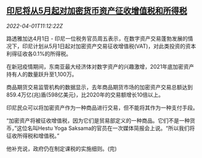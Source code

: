 <!--1648812664000-->
[印尼将从5月起对加密货币资产征收增值税和所得税](https://cn.reuters.com/article/indonesia-crypto-currencies-tax-0401-idCNKCS2LT3SC)
------

<div><i>2022-04-01T11:12:22Z</i></div><p>路透雅加达4月1日 - 印尼一位税务官员周五表示，在数字资产交易蓬勃发展的情况下，印尼计划从5月1日起对加密资产交易征收增值税(VAT)，对此类投资的资本利得征收各0.1%的所得税。</p><p>在新冠疫情期间，东南亚最大经济体对数字资产的兴趣激增，2021年底加密资产持有人的数量跃升至1,100万。</p><p>商品期货交易监管机构的数据显示，去年商品期货市场的加密资产交易总额达到859.4万亿(兆)盾(598亿美元)，比2020年的交易额增长10倍以上。</p><p>印尼民众可以将加密资产作为一种商品进行交易，但不能将其作为一种支付手段。</p><p>“加密资产将被征收增值税，因为它们是贸易部定义的一种商品。它们不是一种货币，”这位名叫Hestu Yoga Saksama的官员在一次媒体简报会上说。“所以我们将征收所得税和增值税。”</p><p>他补充说，政府仍在制定课税的实施细则。(完)</p>
